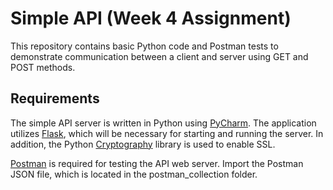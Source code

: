 # Simple API (Week 4 Assignment)
This repository contains basic Python code and Postman tests to demonstrate communication between a client and server using GET and POST methods.

## Requirements
The simple API server is written in Python using [PyCharm](https://www.jetbrains.com/pycharm/). The application utilizes [Flask](https://flask.palletsprojects.com/en/1.1.x/), which will be necessary for starting and running the server. In addition, the Python [Cryptography](https://pypi.org/project/cryptography/) library is used to enable SSL. 

[Postman](https://www.postman.com/) is required for testing the API web server. Import the Postman JSON file, which is located in the postman_collection folder.

